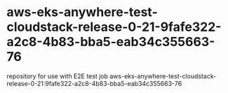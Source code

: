 # aws-eks-anywhere-test-cloudstack-release-0-21-9fafe322-a2c8-4b83-bba5-eab34c355663-76
repository for use with E2E test job aws-eks-anywhere-test-cloudstack-release-0-21:9fafe322-a2c8-4b83-bba5-eab34c355663-76
